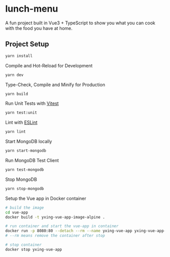 # lunch-menu

A fun project built in Vue3 + TypeScript to show you what you can cook with the food you have at home.

## Project Setup

```sh
yarn install
```

Compile and Hot-Reload for Development

```sh
yarn dev
```

Type-Check, Compile and Minify for Production

```sh
yarn build
```

Run Unit Tests with [Vitest](https://vitest.dev/)

```sh
yarn test:unit
```

Lint with [ESLint](https://eslint.org/)

```sh
yarn lint
```


Start MongoDB locally
```sh
yarn start-mongodb
```

Run MongoDB Test Client
```sh
yarn test-mongodb
```

Stop MongoDB
```sh
yarn stop-mongodb
```

Setup the Vue app in Docker container
```sh
# build the image
cd vue-app
docker build -t yxing-vue-app-image-alpine .

# run container and start the vue-app in container
docker run -p 8080:80 --detach --rm --name yxing-vue-app yxing-vue-app-image-alpine
# --rm means remove the container after stop

# stop container
docker stop yxing-vue-app

```